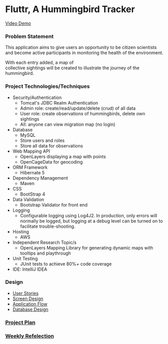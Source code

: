 # Fluttr, A Hummingbird Tracker

[Video Demo](https://youtu.be/3VesMdvBfiM)


### Problem Statement

This application aims to give users an opportunity to be citizen scientists and
become active participants in 
monitoring the health of the environment.
 
With each entry added, a map of  
collective sightings will be created to illustrate the journey of the hummingbird. 


### Project Technologies/Techniques 

* Security/Authentication
  * Tomcat's JDBC Realm Authentication
  * Admin role: create/read/update/delete (crud) of all data
  * User role: create observations of hummingbirds, delete own sightings
  * All: anyone can view migration map (no login)
* Database
  * MySQL
  * Store users and roles
  * Store all data for observations 
* Web Mapping API
    * OpenLayers displaying a map with points
    * OpenCageData for geocoding
* ORM Framework
  * Hibernate 5
* Dependency Management
  * Maven
* CSS 
  * BootStrap 4
* Data Validation
  * Bootstrap Validator for front end
* Logging
  * Configurable logging using Log4J2. In production, only errors will normally be logged, but logging at a debug level can be turned on to facilitate trouble-shooting. 
* Hosting
  * AWS
* Independent Research Topic/s
  * OpenLayers Mapping Library for generating dynamic maps with tooltips and playthrough
* Unit Testing
  * JUnit tests to achieve 80%+ code coverage 
* IDE: IntelliJ IDEA


### Design

* [User Stories](DesignDocuments/userStories.md)
* [Screen Design](DesignDocuments/Screens.md)
* [Application Flow](DesignDocuments/applicationFlow.md)
* [Database Design](DesignDocuments/databaseDiagram.png)

### [Project Plan](ProjectPlan.md)

### [Weekly Refelection](WeeklyReflection.md)
